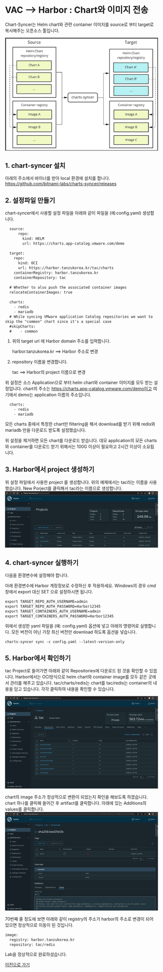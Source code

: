 # VAC --> Harbor : Chart와 이미지 전송
Chart-Syncer는 Helm chart와 관련 container 이미지를 source로 부터 target로 복사해주는 오픈소스 툴입니다.

![](images/using-images-sync-helm-charts-air-gapped-environment-consume-charts-syncer.png)

## 1. chart-syncer 설치
아래의 주소에서 바이너를 받아 local 환경에 설치를 합니다.
https://github.com/bitnami-labs/charts-syncer/releases


## 2. 설정파일 만들기
chart-syncer에서 사용할 설정 파일을 아래와 같이 파일을 (예:config.yaml) 생성합니다.

```
  source:
      repo:
        kind: HELM
        url: https://charts.app-catalog.vmware.com/demo

  target:
    repo:
      kind: OCI
      url: https://harbor.tanzukorea.kr/tac/charts
    containerRegistry: harbor.tanzukorea.kr
    containerRepository: tac

  # Whether to also push the associated container images
  relocateContainerImages: true

  charts:
    - redis
    - mariadb
  # While syncing VMware application Catalog repositories we want to skip the "common" chart since it's a special case
  #skipCharts:
  #    - common
```

1) 위의 target url 에 Harbor domain 주소를 입력합니다.

    harbor.tanzukorea.kr ==> Harbor 주소로 변경
2) repository 이름을 변경합니다.

    tac ==> Harbor의 project 이름으로 변경

위 설정은 소스 Application으로 부터 helm chart와 container 이미지를 모두 받는 설정입니다.
chart의 주소는 https://charts.app-catalog.vmware.com/demo이고 여기에서 demo는 application 이름의 주소입니다.

```
  charts:
    - redis
    - mariadb
```
모든 charts 중에서 특정한 chart만 filtering을 해서 download를 받기 위해 redis와 mariadb 만을 다운로드 받도록 설정했습니다. 

위 설정을 제거하면 모든 chart를 다운로드 받습니다. 
데모 application의 모든 charts와 container를 다운로드 받기 위해서는 100G 이상이 필요하고 2시간 이상이 소요됩니다.

## 3. Harbor에서 project 생성하기
위 설정 파일에서 사용한 project 를 생성합니다.
위의 예제에서는 tac라는 이름을 사용했습니다. 
New Porject를 클릭해서 tac라는 이름으로 생성합니다.
![](images/harbor_projects.png)

## 4. chart-syncer 실행하기

다음을 환경변수에 설정해야 합니다.

아래 환경변수에 Harbor 계정정보로 수정하신 후 적용하세요. Windows의 경우 cmd창에서 export 대신 SET 으로 설정하시면 됩니다.

```
export TARGET_REPO_AUTH_USERNAME=admin
export TARGET_REPO_AUTH_PASSWORD=Harbor12345
export TARGET_CONTAINERS_AUTH_USERNAME=admin
export TARGET_CONTAINERS_AUTH_PASSWORD=Harbor12345
```

위에서 생성한 yaml 파일을 (예: config.yaml) 옵션에 넣고 아래의 명령어로 실행합니다.
모든 버전이 아닌 가장 최신 버전만 download 하도록 옵션을 넣습니다.

```
charts-syncer sync -c config.yaml --latest-version-only
```

## 5. Harbor에서 확인하기

tac Project로 들어가면 아래와 같이 Repositories에 다운로드 된 것을 확인할 수 있씁니다.
Harbor에서는 OCI방식으로 helm chart와 container image를 모두 같은 곳에서 관리를 해주고 있습니다.
tac/charts/redis는 chart를 tac/redis는 container의 내용을 담고 있습니다. 각각 클릭하여 내용을 확인할 수 있습니다.

![](images/harbor_tac_sync.png)

chart의 image 주소가 정상적으로 변환이 되었는지 확인을 해보도록 하겠습니다.
chart 하나를 클릭해 들어간 후 artifact를 클릭합니다. 아래에 있는 Additions의 values를 클릭합니다.
![](images/harbor_tac_sync_validate.png)

70번째 줄 정도에 보면 아래와 같이 registry의 주소가 harbor의 주소로 변경이 되어 있으면 정상적으로 이동이 된 것입니다.

```
image:
  registry: harbor.tanzukorea.kr
  repository: tac/redis
```

Lab을 정상적으로 완료하셨습니다.

[이전으로 가기](./vac_onpremise.md)